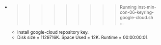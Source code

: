 * >>>>>>>>> Running inst-min-con-06-keyring-google-cloud.sh ...
  * Install google-cloud repository key.
  * Disk size = 1129716K. Space Used = 12K. Runtime = 00:00:00:01.
